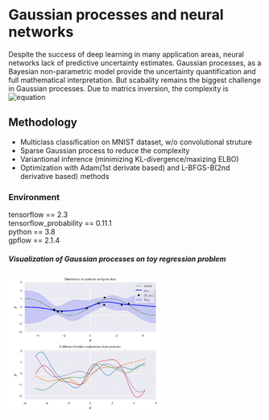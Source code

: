 # Gaussian processes and neural networks

Despite the success of deep learning in many application areas, neural networks lack of predictive uncertainty estimates. Gaussian processes, as a Bayesian non-parametric model provide the uncertainty quantification and full mathematical interpretation. But scabality remains the biggest challenge in Gaussian processes. Due to matrics inversion, the complexity is  ![equation](https://latex.codecogs.com/gif.latex?\fn_cm&space;\mathcal{O}&space;(N^3))

## Methodology
* Multiclass classification on MNIST dataset, w/o convolutional struture <br/>
* Sparse Gaussian process to reduce the complexity<br/>
* Variantional inference (minimizing KL-divergence/maxizing ELBO)<br/>
* Optimization with Adam(1st derivate based) and L-BFGS-B(2nd derivative based) methods<br/>

### Environment
tensorflow == 2.3<br/>
tensorflow_probability == 0.11.1<br/>
python == 3.8<br/>
gpflow == 2.1.4


##### Visualization of Gaussian processes on toy regression problem
<img src="https://github.com/susuhu/Gaussian-process-and-neural-networks/blob/master/Results/GPRegression.png" width=60%>
